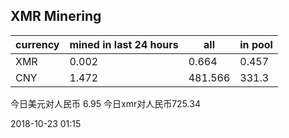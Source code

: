 ## XMR Minering

|currency|mined in last 24 hours|all|in pool|
|---|---|---|---|
|XMR|0.002|0.664|0.457|
|CNY|1.472|481.566|331.3|

今日美元对人民币 6.95	今日xmr对人民币725.34


2018-10-23 01:15